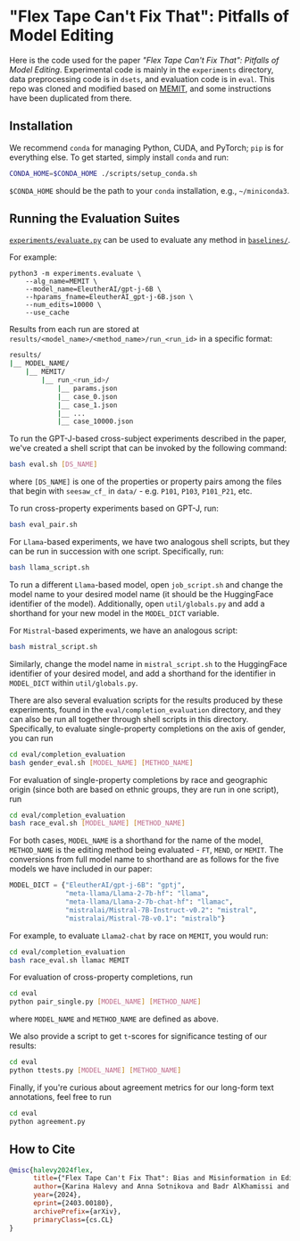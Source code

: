 # "Flex Tape Can't Fix That": Pitfalls of Model Editing
Here is the code used for the paper  _"Flex Tape Can't Fix That": Pitfalls of Model Editing_. Experimental code is mainly in the `experiments` directory, data preprocessing code is in `dsets`, and evaluation code is in `eval`. This repo was cloned and modified based on [MEMIT](https://memit.baulab.info/), and some instructions have been duplicated from there.

## Installation

We recommend `conda` for managing Python, CUDA, and PyTorch; `pip` is for everything else. To get started, simply install `conda` and run:
```bash
CONDA_HOME=$CONDA_HOME ./scripts/setup_conda.sh
```

`$CONDA_HOME` should be the path to your `conda` installation, e.g., `~/miniconda3`.

## Running the Evaluation Suites

[`experiments/evaluate.py`](experiments/evaluate.py) can be used to evaluate any method in [`baselines/`](baselines/).

For example:
```
python3 -m experiments.evaluate \
    --alg_name=MEMIT \
    --model_name=EleutherAI/gpt-j-6B \
    --hparams_fname=EleutherAI_gpt-j-6B.json \
    --num_edits=10000 \
    --use_cache
```
Results from each run are stored at `results/<model_name>/<method_name>/run_<run_id>` in a specific format:
```bash
results/
|__ MODEL_NAME/
    |__ MEMIT/
        |__ run_<run_id>/
            |__ params.json
            |__ case_0.json
            |__ case_1.json
            |__ ...
            |__ case_10000.json
```
To run the GPT-J-based cross-subject experiments described in the paper, we've created a shell script that can be invoked by the following command:
```bash
bash eval.sh [DS_NAME]
```
where `[DS_NAME]` is one of the properties or property pairs among the files that begin with `seesaw_cf_` in `data/` - e.g. `P101`, `P103`, `P101_P21`, etc.

To run cross-property experiments based on GPT-J, run:
```bash
bash eval_pair.sh
```

For `Llama`-based experiments, we have two analogous shell scripts, but they can be run in succession with one script. Specifically, run:
```bash
bash llama_script.sh
```
To run a different `Llama`-based model, open `job_script.sh` and change the model name to your desired model name (it should be the HuggingFace identifier of the model). Additionally, open `util/globals.py` and add a shorthand for your new model in the `MODEL_DICT` variable.

For `Mistral`-based experiments, we have an analogous script:
```bash
bash mistral_script.sh
```
Similarly, change the model name in `mistral_script.sh` to the HuggingFace identifier of your desired model, and add a shorthand for the identifier in `MODEL_DICT` within `util/globals.py`.

There are also several evaluation scripts for the results produced by these experiments, found in the `eval/completion_evaluation` directory, and they can also be run all together through shell scripts in this directory. Specifically, to evaluate single-property completions on the axis of gender, you can run
```bash
cd eval/completion_evaluation
bash gender_eval.sh [MODEL_NAME] [METHOD_NAME]
```
For evaluation of single-property completions by race and geographic origin (since both are based on ethnic groups, they are run in one script), run
```bash
cd eval/completion_evaluation
bash race_eval.sh [MODEL_NAME] [METHOD_NAME]
```
For both cases, `MODEL_NAME` is a shorthand for the name of the model, `METHOD_NAME` is the editing method being evaluated - `FT`, `MEND`, or `MEMIT`. The conversions from full model name to shorthand are as follows for the five models we have included in our paper:
```python
MODEL_DICT = {"EleutherAI/gpt-j-6B": "gptj",
              "meta-llama/Llama-2-7b-hf": "llama",
              "meta-llama/Llama-2-7b-chat-hf": "llamac",
              "mistralai/Mistral-7B-Instruct-v0.2": "mistral",
              "mistralai/Mistral-7B-v0.1": "mistralb"}
```
For example, to evaluate `Llama2-chat` by race on `MEMIT`, you would run:
```bash
cd eval/completion_evaluation
bash race_eval.sh llamac MEMIT
```

For evaluation of cross-property completions, run
```bash
cd eval
python pair_single.py [MODEL_NAME] [METHOD_NAME]
```
where `MODEL_NAME` and `METHOD_NAME` are defined as above.

We also provide a script to get `t`-scores for significance testing of our results:
```bash
cd eval
python ttests.py [MODEL_NAME] [METHOD_NAME]
```

Finally, if you're curious about agreement metrics for our long-form text annotations, feel free to run
```bash
cd eval
python agreement.py
```

## How to Cite

```bibtex
@misc{halevy2024flex,
      title={"Flex Tape Can't Fix That": Bias and Misinformation in Edited Language Models}, 
      author={Karina Halevy and Anna Sotnikova and Badr AlKhamissi and Syrielle Montariol and Antoine Bosselut},
      year={2024},
      eprint={2403.00180},
      archivePrefix={arXiv},
      primaryClass={cs.CL}
}
```

